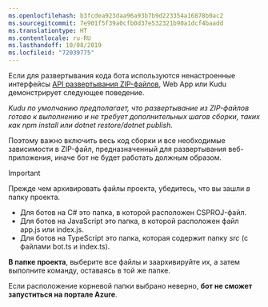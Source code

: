 ```yaml
---
ms.openlocfilehash: b3fcdea923daa96a93b7b9d223354a16878b0ac2
ms.sourcegitcommit: 7e901f5f39a0cfb0d37e532321b90a1dcf4baadd
ms.translationtype: HT
ms.contentlocale: ru-RU
ms.lasthandoff: 10/08/2019
ms.locfileid: "72039775"
---
```

Если для развертывания кода бота используются ненастроенные интерфейсы [API развертывания ZIP-файлов](https://github.com/projectkudu/kudu/wiki/Deploying-from-a-zip-file-or-url), Web App или Kudu демонстрирует следующее поведение.

_Kudu по умолчанию предполагает, что развертывание из ZIP-файлов готово к выполнению и не требует дополнительных шагов сборки, таких как npm install или dotnet restore/dotnet publish._

Поэтому важно включить весь код сборки и все необходимые зависимости в ZIP-файл, предназначенный для развертывания веб-приложения, иначе бот не будет работать должным образом.

> [!IMPORTANT]
> Прежде чем архивировать файлы проекта, убедитесь, что вы зашли _в_ папку проекта. 
> - Для ботов на C# это папка, в которой расположен CSPROJ-файл. 
> - Для ботов на JavaScript это папка, в которой расположен файл app.js или index.js. 
> - Для ботов на TypeScript это папка, которая содержит папку _src_ (с файлами bot.ts и index.ts). 
>
>**В папке проекта**, выберите все файлы и заархивируйте их, а затем выполните команду, оставаясь в той же папке. 
>
> Если расположение корневой папки выбрано неверно, **бот не сможет запуститься на портале Azure**.
